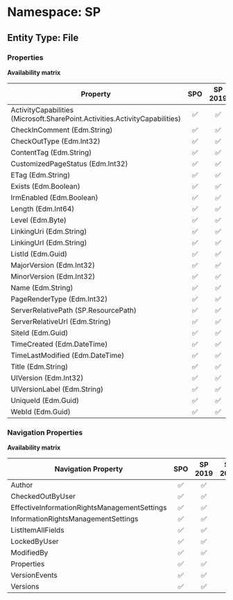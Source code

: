 # Namespace: SP

## Entity Type: File

### Properties

**Availability matrix**

Property | SPO | SP 2019 | SP 2016 | SP 2013
----------|:---:|:-------:|:-------:|:-------
ActivityCapabilities (Microsoft.SharePoint.Activities.ActivityCapabilities) | ✅ | ✅ | ❌ | ❌
CheckInComment (Edm.String) | ✅ | ✅ | ✅ | ✅
CheckOutType (Edm.Int32) | ✅ | ✅ | ✅ | ✅
ContentTag (Edm.String) | ✅ | ✅ | ✅ | ✅
CustomizedPageStatus (Edm.Int32) | ✅ | ✅ | ✅ | ✅
ETag (Edm.String) | ✅ | ✅ | ✅ | ✅
Exists (Edm.Boolean) | ✅ | ✅ | ✅ | ✅
IrmEnabled (Edm.Boolean) | ✅ | ✅ | ✅ | ❌
Length (Edm.Int64) | ✅ | ✅ | ✅ | ✅
Level (Edm.Byte) | ✅ | ✅ | ✅ | ✅
LinkingUri (Edm.String) | ✅ | ✅ | ❌ | ❌
LinkingUrl (Edm.String) | ✅ | ✅ | ✅ | ❌
ListId (Edm.Guid) | ✅ | ✅ | ❌ | ❌
MajorVersion (Edm.Int32) | ✅ | ✅ | ✅ | ✅
MinorVersion (Edm.Int32) | ✅ | ✅ | ✅ | ✅
Name (Edm.String) | ✅ | ✅ | ✅ | ✅
PageRenderType (Edm.Int32) | ✅ | ✅ | ❌ | ❌
ServerRelativePath (SP.ResourcePath) | ✅ | ✅ | ❌ | ❌
ServerRelativeUrl (Edm.String) | ✅ | ✅ | ✅ | ✅
SiteId (Edm.Guid) | ✅ | ✅ | ❌ | ❌
TimeCreated (Edm.DateTime) | ✅ | ✅ | ✅ | ✅
TimeLastModified (Edm.DateTime) | ✅ | ✅ | ✅ | ✅
Title (Edm.String) | ✅ | ✅ | ✅ | ✅
UIVersion (Edm.Int32) | ✅ | ✅ | ✅ | ✅
UIVersionLabel (Edm.String) | ✅ | ✅ | ✅ | ✅
UniqueId (Edm.Guid) | ✅ | ✅ | ✅ | ❌
WebId (Edm.Guid) | ✅ | ✅ | ❌ | ❌

### Navigation Properties

**Availability matrix**

Navigation Property | SPO | SP 2019 | SP 2016 | SP 2013
----------|:---:|:-------:|:-------:|:-------
Author | ✅ | ✅ | ✅ | ✅
CheckedOutByUser | ✅ | ✅ | ✅ | ✅
EffectiveInformationRightsManagementSettings | ✅ | ✅ | ✅ | ❌
InformationRightsManagementSettings | ✅ | ✅ | ✅ | ❌
ListItemAllFields | ✅ | ✅ | ✅ | ✅
LockedByUser | ✅ | ✅ | ✅ | ✅
ModifiedBy | ✅ | ✅ | ✅ | ✅
Properties | ✅ | ✅ | ✅ | ❌
VersionEvents | ✅ | ✅ | ❌ | ❌
Versions | ✅ | ✅ | ✅ | ✅
